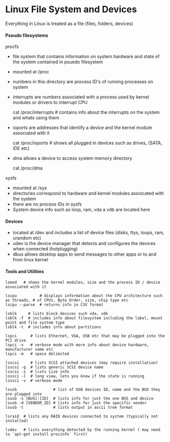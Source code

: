 Linux File System and Devices 
=================

Everything in Linux is treated as a file (files, folders, devices)


#### Pseudo filesystems

procfs

* file system that contains information on system hardware and state of the system contained in psuedo filesystem
* mounted at /proc
* numbers in this directory are process ID's of running processes on system
* interrupts are numbers associated with a process used by kernel modules or drivers to interrupt CPU

    cat /proc/interrupts   # contains info about the interrupts on the system and whats using them

* ioports are addresses that identify a device and the kernel module associated with it

    cat /proc/ioports   # shows all plugged in devices such as drives, (SATA, IDE etc)

* dma allows a device to access system memory directory 

    cat /proc/dma


sysfs

* mounted at /sys
* directories correspond to hardware and kernel modules assoicated with the system
* there are no process IDs in sysfs
* System device info such as loop, ram, vda a vdb are located here


#### Devices

* located at /dev and includes a list of device files (disks, ttys, loops, ram, urandom etc)
* udev is the device manager that detects and configures the devices when connected (hotplugging)
* dbus allows desktop apps to send messages to other apps or to and from linux kernel



#### Tools and Utilities

    lsmod   # shows the kernel modules, size and the process ID / device associated with it
    
    lscpu          # displays information about the CPU architecture such as threads, # of CPUs, Byte Order, size, chip type etc
    lscpu --parse  # returns info in CSV format 
    
    lsblk     # lists block devices such vda, vdb
    lsblk -f  # includes info about filesystem including the label, mount point and file system type
    lsblk -t  # includes info about partitions

    lspci      # lists Ethernet, VGA, USB etc that may be plugged into the PCI drive
    lspci -v   # verbose mode with more info about device hardware, manufacturer name etc
    lspci -m   # space delimited

    lsscsi     # lists SCSI attached devices (may require installation)
    lsscsi -g  # lists generic SCSI device name
    lsscsi -s  # lists size info
    lsssci -l  # long view, lets you know if the state is running
    lsssci -v  # verbose mode

    lsusb                # list of USB devices ID, name and the BUS they are plugged into
    lsusb -s [BUS]:[ID]  # lists info for just the one BUS and device 
    lsusb -d [VENDOR_ID] # lists info for just the specific vendor
    lsusb -t             # lists output in ascii tree format

    lsraid  # lists any RAID devices connected to system (typically not installed)

    lsdev   # lists everything detected by the running kernel ( may need to `apt-get install procinfo` first)
